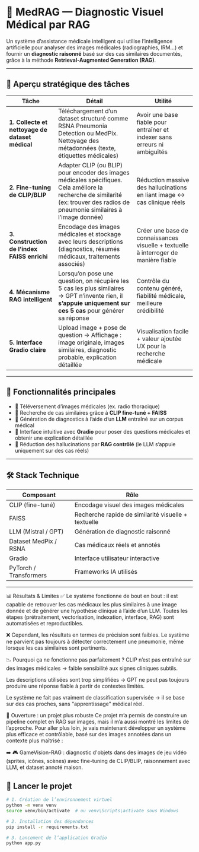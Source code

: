 # 🧠 MedRAG — Diagnostic Visuel Médical par RAG

Un système d’assistance médicale intelligent qui utilise l’intelligence artificielle pour analyser des images médicales (radiographies, IRM...) et fournir un **diagnostic raisonné** basé sur des cas similaires documentés, grâce à la méthode **Retrieval-Augmented Generation (RAG)**.

---

## 🧩 Aperçu stratégique des tâches

| Tâche                                           | Détail                                                                                                                                                                           | Utilité                                                                             |
| ----------------------------------------------- | -------------------------------------------------------------------------------------------------------------------------------------------------------------------------------- | ----------------------------------------------------------------------------------- |
| **1. Collecte et nettoyage de dataset médical** | Téléchargement d’un dataset structuré comme RSNA Pneumonia Detection ou MedPix. Nettoyage des métadonnées (texte, étiquettes médicales)                                          | Avoir une base fiable pour entraîner et indexer sans erreurs ni ambiguïtés          |
| **2. Fine-tuning de CLIP/BLIP**                 | Adapter CLIP (ou BLIP) pour encoder des images médicales spécifiques. Cela améliore la recherche de similarité (ex: trouver des radios de pneumonie similaires à l’image donnée) | Réduction massive des hallucinations en liant image ↔ cas clinique réels            |
| **3. Construction de l’index FAISS enrichi**    | Encodage des images médicales et stockage avec leurs descriptions (diagnostics, résumés médicaux, traitements associés)                                                          | Créer une base de connaissances visuelle + textuelle à interroger de manière fiable |
| **4. Mécanisme RAG intelligent**                | Lorsqu’on pose une question, on récupère les 5 cas les plus similaires → GPT n’invente rien, il **s’appuie uniquement sur ces 5 cas** pour générer sa réponse                    | Contrôle du contenu généré, fiabilité médicale, meilleure crédibilité               |
| **5. Interface Gradio claire**                  | Upload image + pose de question → Affichage : image originale, images similaires, diagnostic probable, explication détaillée                                                     | Visualisation facile + valeur ajoutée UX pour la recherche médicale                 |

---

## 📸 Fonctionnalités principales

- 🔬 Téléversement d’images médicales (ex. radio thoracique)
- 🧠 Recherche de cas similaires grâce à **CLIP fine-tuné + FAISS**
- 🤖 Génération de diagnostics à l’aide d’un **LLM** entraîné sur un corpus médical
- 💬 Interface intuitive avec **Gradio** pour poser des questions médicales et obtenir une explication détaillée
- 🔐 Réduction des hallucinations par **RAG contrôlé** (le LLM s’appuie uniquement sur des cas réels)

---

## 🛠️ Stack Technique

| Composant           | Rôle                                                        |
|---------------------|-------------------------------------------------------------|
| CLIP (fine-tuné)     | Encodage visuel des images médicales                      |
| FAISS               | Recherche rapide de similarité visuelle + textuelle        |
| LLM (Mistral / GPT) | Génération de diagnostic raisonné                          |
| Dataset MedPix / RSNA | Cas médicaux réels et annotés                          |
| Gradio              | Interface utilisateur interactive                          |
| PyTorch / Transformers | Frameworks IA utilisés                                |

---
📊 Résultats & Limites
✅ Le système fonctionne de bout en bout : il est capable de retrouver les cas médicaux les plus similaires à une image donnée et de générer une hypothèse clinique à l’aide d’un LLM. Toutes les étapes (prétraitement, vectorisation, indexation, interface, RAG) sont automatisées et reproductibles.

❌ Cependant, les résultats en termes de précision sont faibles. Le système ne parvient pas toujours à détecter correctement une pneumonie, même lorsque les cas similaires sont pertinents.

📉 Pourquoi ça ne fonctionne pas parfaitement ?
CLIP n’est pas entraîné sur des images médicales → faible sensibilité aux signes cliniques subtils.

Les descriptions utilisées sont trop simplifiées → GPT ne peut pas toujours produire une réponse fiable à partir de contextes limités.

Le système ne fait pas vraiment de classification supervisée → il se base sur des cas proches, sans "apprentissage" médical réel.

🔭 Ouverture : un projet plus robuste
Ce projet m’a permis de construire un pipeline complet en RAG sur images, mais il m’a aussi montré les limites de l’approche. Pour aller plus loin, je vais maintenant développer un système plus efficace et contrôlable, basé sur des images annotées dans un contexte plus maîtrisé :

➡️ 🎮 GameVision-RAG : diagnostic d'objets dans des images de jeu vidéo (sprites, icônes, scènes) avec fine-tuning de CLIP/BLIP, raisonnement avec LLM, et dataset annoté maison.

## 🔧 Lancer le projet

```bash
# 1. Création de l’environnement virtuel
python -m venv venv
source venv/bin/activate  # ou venv\Scripts\activate sous Windows

# 2. Installation des dépendances
pip install -r requirements.txt

# 3. Lancement de l’application Gradio
python app.py
